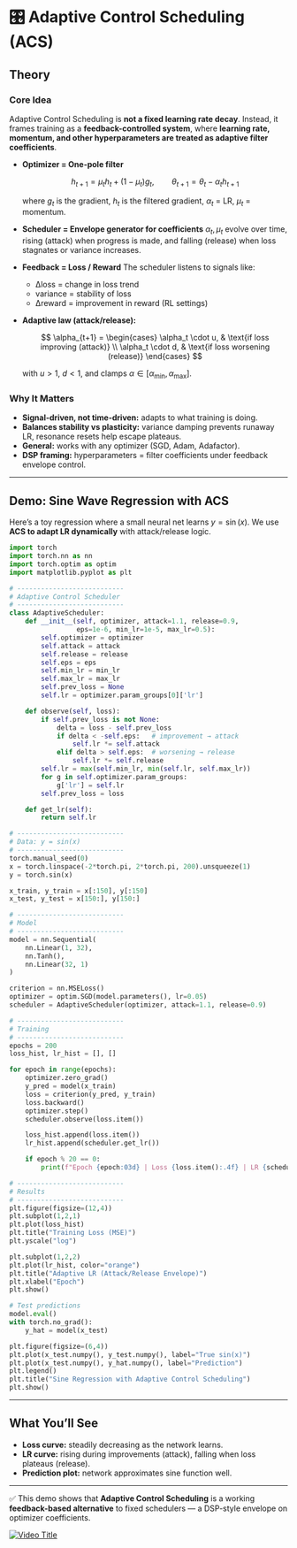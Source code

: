 # 🎛 Adaptive Control Scheduling (ACS)

## Theory

### Core Idea

Adaptive Control Scheduling is **not a fixed learning rate decay**.
Instead, it frames training as a **feedback-controlled system**, where **learning rate, momentum, and other hyperparameters are treated as adaptive filter coefficients**.

* **Optimizer = One-pole filter**

  $$
  h_{t+1} = \mu_t h_t + (1-\mu_t) g_t, \qquad \theta_{t+1} = \theta_t - \alpha_t h_{t+1}
  $$

  where $g_t$ is the gradient, $h_t$ is the filtered gradient, $\alpha_t$ = LR, $\mu_t$ = momentum.

* **Scheduler = Envelope generator for coefficients**
  $\alpha_t, \mu_t$ evolve over time, rising (attack) when progress is made, and falling (release) when loss stagnates or variance increases.

* **Feedback = Loss / Reward**
  The scheduler listens to signals like:

  * Δloss = change in loss trend
  * variance = stability of loss
  * Δreward = improvement in reward (RL settings)

* **Adaptive law (attack/release):**

  $$
  \alpha_{t+1} =
  \begin{cases}
  \alpha_t \cdot u, & \text{if loss improving (attack)} \\
  \alpha_t \cdot d, & \text{if loss worsening (release)}
  \end{cases}
  $$

  with $u > 1$, $d < 1$, and clamps $\alpha \in [\alpha_{\min}, \alpha_{\max}]$.

### Why It Matters

* **Signal-driven, not time-driven:** adapts to what training is doing.
* **Balances stability vs plasticity:** variance damping prevents runaway LR, resonance resets help escape plateaus.
* **General:** works with any optimizer (SGD, Adam, Adafactor).
* **DSP framing:** hyperparameters = filter coefficients under feedback envelope control.

---

## Demo: Sine Wave Regression with ACS

Here’s a toy regression where a small neural net learns $y = \sin(x)$.
We use **ACS to adapt LR dynamically** with attack/release logic.

```python
import torch
import torch.nn as nn
import torch.optim as optim
import matplotlib.pyplot as plt

# ---------------------------
# Adaptive Control Scheduler
# ---------------------------
class AdaptiveScheduler:
    def __init__(self, optimizer, attack=1.1, release=0.9,
                 eps=1e-6, min_lr=1e-5, max_lr=0.5):
        self.optimizer = optimizer
        self.attack = attack
        self.release = release
        self.eps = eps
        self.min_lr = min_lr
        self.max_lr = max_lr
        self.prev_loss = None
        self.lr = optimizer.param_groups[0]['lr']

    def observe(self, loss):
        if self.prev_loss is not None:
            delta = loss - self.prev_loss
            if delta < -self.eps:   # improvement → attack
                self.lr *= self.attack
            elif delta > self.eps:  # worsening → release
                self.lr *= self.release
        self.lr = max(self.min_lr, min(self.lr, self.max_lr))
        for g in self.optimizer.param_groups:
            g['lr'] = self.lr
        self.prev_loss = loss

    def get_lr(self):
        return self.lr

# ---------------------------
# Data: y = sin(x)
# ---------------------------
torch.manual_seed(0)
x = torch.linspace(-2*torch.pi, 2*torch.pi, 200).unsqueeze(1)
y = torch.sin(x)

x_train, y_train = x[:150], y[:150]
x_test, y_test = x[150:], y[150:]

# ---------------------------
# Model
# ---------------------------
model = nn.Sequential(
    nn.Linear(1, 32),
    nn.Tanh(),
    nn.Linear(32, 1)
)

criterion = nn.MSELoss()
optimizer = optim.SGD(model.parameters(), lr=0.05)
scheduler = AdaptiveScheduler(optimizer, attack=1.1, release=0.9)

# ---------------------------
# Training
# ---------------------------
epochs = 200
loss_hist, lr_hist = [], []

for epoch in range(epochs):
    optimizer.zero_grad()
    y_pred = model(x_train)
    loss = criterion(y_pred, y_train)
    loss.backward()
    optimizer.step()
    scheduler.observe(loss.item())

    loss_hist.append(loss.item())
    lr_hist.append(scheduler.get_lr())

    if epoch % 20 == 0:
        print(f"Epoch {epoch:03d} | Loss {loss.item():.4f} | LR {scheduler.get_lr():.4f}")

# ---------------------------
# Results
# ---------------------------
plt.figure(figsize=(12,4))
plt.subplot(1,2,1)
plt.plot(loss_hist)
plt.title("Training Loss (MSE)")
plt.yscale("log")

plt.subplot(1,2,2)
plt.plot(lr_hist, color="orange")
plt.title("Adaptive LR (Attack/Release Envelope)")
plt.xlabel("Epoch")
plt.show()

# Test predictions
model.eval()
with torch.no_grad():
    y_hat = model(x_test)

plt.figure(figsize=(6,4))
plt.plot(x_test.numpy(), y_test.numpy(), label="True sin(x)")
plt.plot(x_test.numpy(), y_hat.numpy(), label="Prediction")
plt.legend()
plt.title("Sine Regression with Adaptive Control Scheduling")
plt.show()
```

---

## What You’ll See

* **Loss curve:** steadily decreasing as the network learns.
* **LR curve:** rising during improvements (attack), falling when loss plateaus (release).
* **Prediction plot:** network approximates sine function well.

---

✅ This demo shows that **Adaptive Control Scheduling** is a working **feedback-based alternative** to fixed schedulers — a DSP-style envelope on optimizer coefficients.


[![Video Title](https://img.youtube.com/vi/MM62wjLrgmA/0.jpg)](https://www.youtube.com/watch?v=MM62wjLrgmA)
